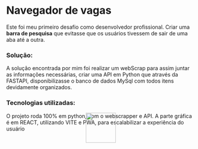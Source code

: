 <h1>Navegador de vagas</h1>
<p>Este foi meu primeiro desafio como desenvolvedor profissional. Criar uma <strong>barra de pesquisa</strong> que evitasse que os usuários tivessem de sair de uma aba até a outra.</p>
<h3>Solução:</h3>
<p>A solução encontrada por mim foi realizar um webScrap para assim juntar as informações necessárias, criar uma API em Python que através da FASTAPI, disponibilizasse o banco de dados MySql com todos itens devidamente organizados.</p>
<h3>Tecnologias utilizadas:</h3>
<img src="https://upload.wikimedia.org/wikipedia/commons/thumb/c/c3/Python-logo-notext.svg/800px-Python-logo-notext.svg.png" 
     style="width: 80px; position: absolute; left: 50%; transform: translateX(-50%);">
<img src= "https://upload.wikimedia.org/wikipedia/commons/thumb/a/a7/React-icon.svg/640px-React-icon.svg.png"style="width: 80px; position: absolute; left: 50%; transform: translateX(-50%);">
<p>O projeto roda 100% em python, com o webscrapper e API. A parte gráfica é em REACT, utilizando VITE e PWA, para escalabilizar a experiência do usuário</p>
